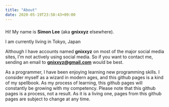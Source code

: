 ```yaml
---
title: "About"
date: 2020-05-19T23:58:43+09:00
---
```



###
Hi! My name is **Simon Lee** (aka **gnixxyz** elsewhere).

I am currently living in Tokyo, Japan

Although I have accounts named **gnixxyz** on most of the major social media sites, I'm not actively using social media. So if you want to contact me, sending an email to **gnixxyz@gmail.com** would be best.

As a programmer, I have been enjoying learning new programming skills. I consider myself as a wizard in modern ages, and this github pages is a kind of my spellbook. As my process of learning, this github pages will constantly be growing with my competency. Please note that this github pages is a process, not a result. As it is a living one, pages from this github pages are subject to change at any time.